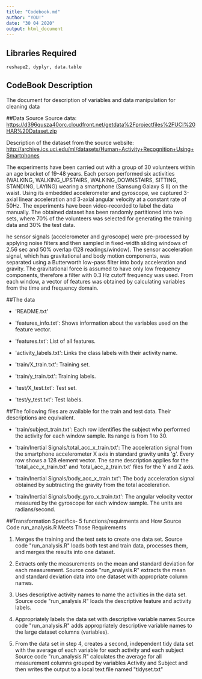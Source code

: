```yaml
---
title: "Codebook.md"
author: "YOU!"
date: "30 04 2020"
output: html_document
---
```



## Libraries Required
```
reshape2, dyplyr, data.table
```
## CodeBook Description

The document for description of variables and data manipulation for cleaning data


##Data Source
Source data: https://d396qusza40orc.cloudfront.net/getdata%2Fprojectfiles%2FUCI%20HAR%20Dataset.zip

Description of the dataset from the source website: http://archive.ics.uci.edu/ml/datasets/Human+Activity+Recognition+Using+Smartphones


The experiments have been carried out with a group of 30 volunteers within an age bracket of 19-48 years. Each person performed six activities (WALKING, WALKING_UPSTAIRS, WALKING_DOWNSTAIRS, SITTING, STANDING, LAYING) wearing a smartphone (Samsung Galaxy S II) on the waist. Using its embedded accelerometer and gyroscope, we captured 3-axial linear acceleration and 3-axial angular velocity at a constant rate of 50Hz. The experiments have been video-recorded to label the data manually. The obtained dataset has been randomly partitioned into two sets, where 70% of the volunteers was selected for generating the training data and 30% the test data. 

he sensor signals (accelerometer and gyroscope) were pre-processed by applying noise filters and then sampled in fixed-width sliding windows of 2.56 sec and 50% overlap (128 readings/window). The sensor acceleration signal, which has gravitational and body motion components, was separated using a Butterworth low-pass filter into body acceleration and gravity. The gravitational force is assumed to have only low frequency components, therefore a filter with 0.3 Hz cutoff frequency was used. From each window, a vector of features was obtained by calculating variables from the time and frequency domain.

##The data

- 'README.txt'

- 'features_info.txt': Shows information about the variables used on the feature vector.

- 'features.txt': List of all features.

- 'activity_labels.txt': Links the class labels with their activity name.

- 'train/X_train.txt': Training set.

- 'train/y_train.txt': Training labels.

- 'test/X_test.txt': Test set.

- 'test/y_test.txt': Test labels.

##The following files are available for the train and test data. Their descriptions are equivalent. 

- 'train/subject_train.txt': Each row identifies the subject who performed the activity for each window sample. Its range is from 1 to 30. 

- 'train/Inertial Signals/total_acc_x_train.txt': The acceleration signal from the smartphone accelerometer X axis in standard gravity units 'g'. Every row shows a 128 element vector. The same description applies for the 'total_acc_x_train.txt' and 'total_acc_z_train.txt' files for the Y and Z axis. 

- 'train/Inertial Signals/body_acc_x_train.txt': The body acceleration signal obtained by subtracting the gravity from the total acceleration. 

- 'train/Inertial Signals/body_gyro_x_train.txt': The angular velocity vector measured by the gyroscope for each window sample. The units are radians/second.

##Transformation Specifics- 5 functions/requirments and How Source Code run_analysis.R Meets Those Requirements 

1. Merges the training and the test sets to create one data set.
Source code "run_analysis.R" loads both test and train data, processes them, and merges the results into one dataset.

2. Extracts only the measurements on the mean and standard deviation for each measurement.
Source code "run_analysis.R" extracts the mean and standard deviation data into one dataset with appropriate column names.

3. Uses descriptive activity names to name the activities in the data set.
Source code "run_analysis.R" loads the descriptive feature and activity labels.

4. Appropriately labels the data set with descriptive variable names
Source code "run_analysis.R" adds appropriately descriptive variable names to the large dataset columns (variables).

5. From the data set in step 4, creates a second, independent tidy data set with the average of each variable for each activity and each subject
Source code "run_analysis.R" calculates the average for all measurement columns grouped by variables Activity and Subject and then writes the output to a local text file named "tidyset.txt"

